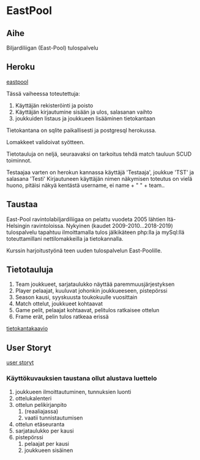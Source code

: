 # EastPool

## Aihe

Biljardiliigan (East-Pool) tulospalvelu

## Heroku

[eastpool](https://eastpool.herokuapp.com)

Tässä vaiheessa toteutettuja:
  1. Käyttäjän rekisteröinti ja poisto
  2. Käyttäjän kirjautumine sisään ja ulos, salasanan vaihto
  3. joukkuiden listaus ja joukkueen lisääminen tietokantaan

Tietokantana  on sqlite paikallisesti ja postgresql herokussa. 

Lomakkeet validoivat syötteen.

Tietotauluja on neljä, seuraavaksi on tarkoitus tehdä match tauluun SCUD toiminnot. 

Testaajaa varten on herokun kannassa käyttäjä 'Testaaja', joukkue 'TST' ja salasana 'Testi'
Kirjautuneen käyttäjän nimen näkymisen toteutus on vielä huono, pitäisi näkyä kentästä username, ei name + " " + team..

## Taustaa 

East-Pool ravintolabiljardiliigaa on pelattu vuodeta 2005 lähtien Itä-Helsingin ravintoloissa. Nykyinen (kaudet 2009-2010…2018-2019) tulospalvelu tapahtuu ilmoittamalla tulos jälkikäteen php:lla ja mySql:llä
 toteuttamillani nettilomakkeilla ja tietokannalla.

Kurssin harjoitustyönä teen uuden tulospalvelun East-Poolille.

## Tietotauluja

1. Team joukkueet, sarjataulukko näyttää paremmuusjärjestyksen
1. Player pelaajat, kuuluvat johonkin joukkueeseen, pistepörssi
1. Season kausi, syyskuusta toukokuulle vuosittain
1. Match ottelut, joukkueet kohtaavat
1. Game pelit, pelaajat kohtaavat, pelitulos ratkaisee ottelun
1. Frame erät, pelin tulos ratkeaa erissä

[tietokantakaavio](documents/EastPoolTK.pdf)

## User Storyt

[user storyt](documents/UserStories.pdf)

### Käyttökuvauksien taustana ollut alustava luettelo 

1. joukkueen ilmoittautuminen, tunnuksien luonti
1. ottelukalenteri
1. ottelun pelikirjanpito
   1. (reaaliajassa)
   1. vaatii tunnistautumisen
1. ottelun etäseuranta
1. sarjataulukko per kausi
1. pistepörssi
   1. pelaajat per kausi
   1. joukkueen sisäinen

 
